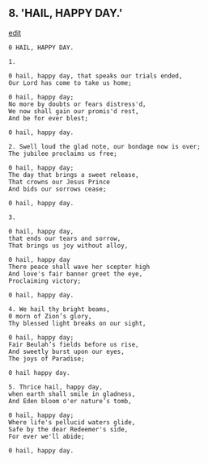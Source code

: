 
## 8.  'HAIL, HAPPY DAY.'
[edit](https://docs.google.com/document/d/1cQT5ITMYjvHDiLXOH4zxJ_pzSmGt1PA_/edit?mode=html)



    0 HAIL, HAPPY DAY.

    1. 

    0 hail, happy day, that speaks our trials ended,
    Our Lord has come to take us home;

    0 hail, happy day;
    No more by doubts or fears distress'd,
    We now shall gain our promis'd rest,
    And be for ever blest; 

    0 hail, happy day.

    2. Swell loud the glad note, our bondage now is over;
    The jubilee proclaims us free;

    0 hail, happy day;
    The day that brings a sweet release,
    That crowns our Jesus Prince
    And bids our sorrows cease;

    0 hail, happy day.

    3. 

    0 hail, happy day, 
    that ends our tears and sorrow,
    That brings us joy without alloy,

    0 hail, happy day
    There peace shall wave her scepter high
    And love's fair banner greet the eye,
    Proclaiming victory; 

    0 hail, happy day.

    4. We hail thy bright beams, 
    0 morn of Zion’s glory,
    Thy blessed light breaks on our sight,

    0 hail, happy day;
    Fair Beulah’s fields before us rise,
    And sweetly burst upon our eyes,
    The joys of Paradise; 

    0 hail happy day.

    5. Thrice hail, happy day, 
    when earth shall smile in gladness,
    And Eden bloom o'er nature’s tomb,

    0 hail, happy day;
    Where life's pellucid waters glide,
    Safe by the dear Redeemer's side,
    For ever we'll abide; 

    0 hail, happy day.
